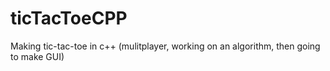 # ticTacToeCPP
Making tic-tac-toe in c++ (mulitplayer, working on an algorithm, then going to make GUI)
